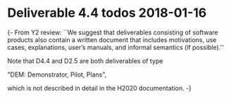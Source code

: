 Deliverable 4.4 todos 2018-01-16
========================================

{-
From Y2 review: ``We suggest that deliverables consisting of software
products also contain a written document that includes motivations,
use cases, explanations, user’s manuals, and informal semantics (if
possible).''

Note that D4.4 and D2.5 are both deliverables of type

  "DEM: Demonstrator, Pilot, Plans",

which is not described in detail in the H2020 documentation.
-}

